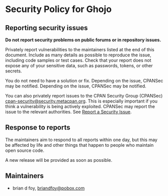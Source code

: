 # Security Policy for Ghojo

## Reporting security issues

**Do not report security problems on public forums or in repository
issues.**

Privately report vulnerabilities to the maintainers listed at the end
of this document. Include as many details as possible to reproduce the
issue, including code samples or test cases. Check that your report
does not expose any of your sensitive data, such as passwords, tokens,
or other secrets.

You do not need to have a solution or fix. Depending on the issue,
CPANSec may be notified. Depending on the issue, CPANSec may be
notified.

You can also privately report issues to the CPAN Security Group
(CPANSec) <cpan-security@security.metacpan.org>. This is especially
important if you think a vulnerability is being actively exploited.
CPANSec may report the issue to the relevant authorities. See [Report
a Security Issue](https://security.metacpan.org/docs/report.html).

## Response to reports

The maintainers aim to respond to all reports within one day, but this
may be affected by life and other things that happen to people who
maintain open source code.

A new release will be provided as soon as possible.

## Maintainers

* brian d foy, <briandfoy@pobox.com>

